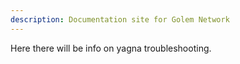 ```yaml
---
description: Documentation site for Golem Network
---
```



Here there will be info on yagna troubleshooting.

